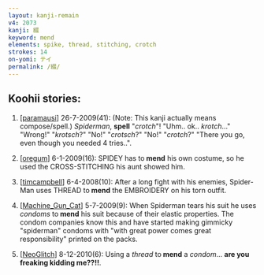 ```yaml
---
layout: kanji-remain
v4: 2073
kanji: 綴
keyword: mend
elements: spike, thread, stitching, crotch
strokes: 14
on-yomi: テイ
permalink: /綴/
---
```


## Koohii stories: 

1) [<a href="http://kanji.koohii.com/profile/paramausi">paramausi</a>] 26-7-2009(41): (Note: This kanji actually means compose/spell.) <em>Spiderman</em>, <strong>spell</strong> &quot;<em>crotch</em>&quot;! &quot;Uhm.. ok.. <em>krotch</em>...&quot; &quot;Wrong!&quot; &quot;<em>krotsch</em>?&quot; &quot;No!&quot; &quot;<em>crotsch</em>?&quot; &quot;No!&quot; &quot;<em>crotch</em>?&quot; &quot;There you go, even though you needed 4 tries..&quot;.

2) [<a href="http://kanji.koohii.com/profile/oregum">oregum</a>] 6-1-2009(16): SPIDEY has to<strong> mend</strong> his own costume, so he used the CROSS-STITCHING his aunt showed him.

3) [<a href="http://kanji.koohii.com/profile/timcampbell">timcampbell</a>] 6-4-2008(10): After a long fight with his enemies, Spider-Man uses THREAD to<strong> mend</strong> the EMBROIDERY on his torn outfit.

4) [<a href="http://kanji.koohii.com/profile/Machine_Gun_Cat">Machine_Gun_Cat</a>] 5-7-2009(9): When Spiderman tears his suit he uses <em>condoms</em> to<strong> mend</strong> his suit because of their elastic properties. The condom companies know this and have started making gimmicky &quot;spiderman&quot; condoms with &quot;with great power comes great responsibility&quot; printed on the packs.

5) [<a href="http://kanji.koohii.com/profile/NeoGlitch">NeoGlitch</a>] 8-12-2010(6): Using a <em>thread</em> to<strong> mend</strong> a <em>condom</em>... <strong>are you freaking kidding me??!!</strong>.

